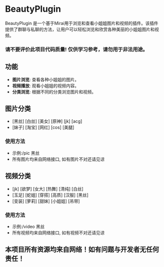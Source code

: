 # BeautyPlugin

BeautyPlugin 是一个基于Mirai用于浏览和查看小姐姐图片和视频的插件。该插件提供了群聊与私聊的方法，让用户可以轻松浏览和欣赏各种美丽的小姐姐图片和视频。

### 请不要评价此项目代码质量! 仅供学习参考，请勿用于非法用途。
## 功能

- **图片浏览**: 查看各种小姐姐的图片。
- **视频播放**: 观看小姐姐的视频内容。
- **分类浏览**: 根据不同的分类浏览图片和视频。


## 图片分类
+ [黑丝] [白丝] [美女] [原神] [jk] [acg]
+ [妹子] [淘宝] [网红] [cos] [美腿]
### 使用方法
 + 示例:/pic 黑丝
 + 所有图片均来自网络接口, 如有图片不对还请见谅


## 视频分类
+ [jk] [欲梦] [女大] [热舞] [清纯] [白丝]
+ [玉足] [蛇姐] [穿搭] [高质] [汉服] [黑丝]
+ [变装] [萝莉] [甜妹] [小姐姐] [吊带]
### 使用方法
+ 示例:/video 黑丝
+ 所有视频均来自网络接口, 如有视频不对还请见谅

## 本项目所有资源均来自网络！如有问题与开发者无任何责任！